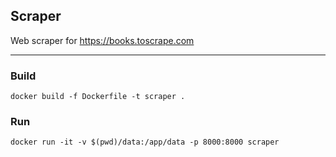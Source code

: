 ## Scraper

Web scraper for https://books.toscrape.com

---

### Build
```shell
docker build -f Dockerfile -t scraper .
```

### Run
```shell
docker run -it -v $(pwd)/data:/app/data -p 8000:8000 scraper
```
